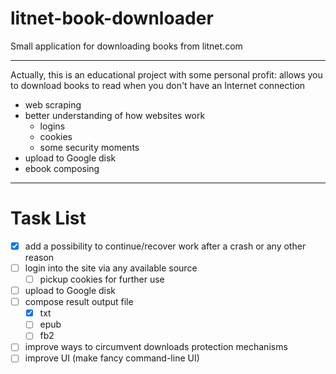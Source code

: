 # litnet-book-downloader

Small application for downloading books from litnet.com

---
Actually, this is an educational project with some personal profit: allows you to download books to read when you don't have an Internet connection
- web scraping
- better understanding of how websites work
  - logins
  - cookies
  - some security moments
- upload to Google disk
- ebook composing

---
# Task List
- [x] add a possibility to continue/recover work after a crash or any other reason
- [ ] login into the site via any available source
  - [ ] pickup cookies for further use
- [ ] upload to Google disk
- [ ] compose result output file
  - [x] txt
  - [ ] epub
  - [ ] fb2
- [ ] improve ways to circumvent downloads protection mechanisms
- [ ] improve UI (make fancy command-line UI)
